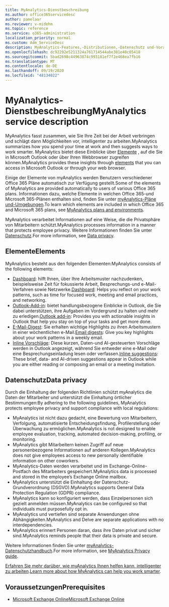 ```yaml
---
title: MyAnalytics-Dienstbeschreibung
ms.author: office365servicedesc
author: pamelaar
ms.reviewer: v-midehm
ms.topic: reference
ms.service: o365-administration
localization_priority: normal
ms.custom: Adm_ServiceDesc
description: MyAnalytics-Features,-Distributionen,-Datenschutz und-Voraussetzungen
ms.openlocfilehash: dc92292e5211324a761714544abe381e48c05418
ms.sourcegitcommit: 5bad2698c44963874c993181ef7f2e468ea7fb16
ms.translationtype: MT
ms.contentlocale: de-DE
ms.lasthandoff: 09/19/2020
ms.locfileid: "48134022"
---
```

# <a name="myanalytics-service-description"></a><span data-ttu-id="9c333-103">MyAnalytics-Dienstbeschreibung</span><span class="sxs-lookup"><span data-stu-id="9c333-103">MyAnalytics service description</span></span>

<span data-ttu-id="9c333-104">MyAnalytics fasst zusammen, wie Sie Ihre Zeit bei der Arbeit verbringen und schlägt dann Möglichkeiten vor, intelligenter zu arbeiten.</span><span class="sxs-lookup"><span data-stu-id="9c333-104">MyAnalytics summarizes how you spend your time at work and then suggests ways to work smarter.</span></span> <span data-ttu-id="9c333-105">MyAnalytics bietet diese Einblicke über [Elemente](#elements) , auf die Sie in Microsoft Outlook oder über Ihren Webbrowser zugreifen können.</span><span class="sxs-lookup"><span data-stu-id="9c333-105">MyAnalytics provides these insights through [elements](#elements) that you can access in Microsoft Outlook or through your web browser.</span></span>

<span data-ttu-id="9c333-106">Einige der Elemente von myAnalytics werden Benutzern verschiedener Office 365 Pläne automatisch zur Verfügung gestellt.</span><span class="sxs-lookup"><span data-stu-id="9c333-106">Some of the elements of MyAnalytics are provided automatically to users of various Office 365 plans.</span></span> <span data-ttu-id="9c333-107">Informationen dazu, welche Elemente in welchen Office 365-und Microsoft 365-Plänen enthalten sind, finden Sie unter [myAnalytics-Pläne und-Umgebungen](https://docs.microsoft.com/workplace-analytics/myanalytics/overview/plans-environments).</span><span class="sxs-lookup"><span data-stu-id="9c333-107">To learn which elements are included in which Office 365 and Microsoft 365 plans, see [MyAnalytics plans and environments](https://docs.microsoft.com/workplace-analytics/myanalytics/overview/plans-environments).</span></span>  

<span data-ttu-id="9c333-108">MyAnalytics verarbeitet Informationen auf eine Weise, die die Privatsphäre von Mitarbeitern schützt.</span><span class="sxs-lookup"><span data-stu-id="9c333-108">MyAnalytics processes information in a manner that protects employee privacy.</span></span> <span data-ttu-id="9c333-109">Weitere Informationen finden Sie unter [Datenschutz](#data-privacy).</span><span class="sxs-lookup"><span data-stu-id="9c333-109">For more information, see [Data privacy](#data-privacy).</span></span>

## <a name="elements"></a><span data-ttu-id="9c333-110">Elemente</span><span class="sxs-lookup"><span data-stu-id="9c333-110">Elements</span></span>

<span data-ttu-id="9c333-111">MyAnalytics besteht aus den folgenden Elementen:</span><span class="sxs-lookup"><span data-stu-id="9c333-111">MyAnalytics consists of the following elements:</span></span>

* <span data-ttu-id="9c333-112">[Dashboard](https://docs.microsoft.com/workplace-analytics/myanalytics/use/dashboard-2): hilft Ihnen, über Ihre Arbeitsmuster nachzudenken, beispielsweise Zeit für fokussierte Arbeit, Besprechungs-und e-Mail-Verfahren sowie Netzwerke.</span><span class="sxs-lookup"><span data-stu-id="9c333-112">[Dashboard](https://docs.microsoft.com/workplace-analytics/myanalytics/use/dashboard-2): Helps you reflect on your work patterns, such as time for focused work, meeting and email practices, and networking.</span></span>
* <span data-ttu-id="9c333-113">[Outlook-Add-in](https://docs.microsoft.com/workplace-analytics/myanalytics/use/add-in): bietet handlungsbezogene Einblicke in Outlook, die Sie dabei unterstützen, ihre Aufgaben im Vordergrund zu halten und mehr zu erledigen.</span><span class="sxs-lookup"><span data-stu-id="9c333-113">[Outlook add-in](https://docs.microsoft.com/workplace-analytics/myanalytics/use/add-in): Provides you with actionable insights in Outlook that help you stay on top of your tasks and get more done.</span></span>
* <span data-ttu-id="9c333-114">[E-Mail-Digest](https://docs.microsoft.com/workplace-analytics/myanalytics/use/email-digest-2): Sie erhalten wichtige Highlights zu ihren Arbeitsmustern in einer wöchentlichen e-Mail.</span><span class="sxs-lookup"><span data-stu-id="9c333-114">[Email digests](https://docs.microsoft.com/workplace-analytics/myanalytics/use/email-digest-2): Give you key highlights about your work patterns in a weekly email.</span></span>
* <span data-ttu-id="9c333-115">[Inline Vorschläge](https://docs.microsoft.com/workplace-analytics/myanalytics/use/mya-notifications): Diese kurzen, Daten-und AI-gesteuerten Vorschläge werden in Outlook angezeigt, während Sie entweder eine e-Mail oder eine Besprechungseinladung lesen oder verfassen.</span><span class="sxs-lookup"><span data-stu-id="9c333-115">[Inline suggestions](https://docs.microsoft.com/workplace-analytics/myanalytics/use/mya-notifications): These brief, data- and AI-driven suggestions appear in Outlook while you are either reading or composing an email or a meeting invitation.</span></span>

## <a name="data-privacy"></a><span data-ttu-id="9c333-116">Datenschutz</span><span class="sxs-lookup"><span data-stu-id="9c333-116">Data privacy</span></span>

<span data-ttu-id="9c333-117">Durch die Einhaltung der folgenden Richtlinien schützt myAnalytics die Daten der Mitarbeiter und unterstützt die Einhaltung örtlicher Bestimmungen:</span><span class="sxs-lookup"><span data-stu-id="9c333-117">By adhering to the following guidelines, MyAnalytics protects employee privacy and support compliance with local regulations:</span></span>

* <span data-ttu-id="9c333-118">MyAnalytics ist nicht dazu gedacht, eine Bewertung von Mitarbeitern, Verfolgung, automatisierte Entscheidungsfindung, Profilerstellung oder Überwachung zu ermöglichen.</span><span class="sxs-lookup"><span data-stu-id="9c333-118">MyAnalytics is not designed to enable employee evaluation, tracking, automated decision-making, profiling, or monitoring.</span></span>
* <span data-ttu-id="9c333-119">MyAnalytics gibt Mitarbeitern keinen Zugriff auf neue personenbezogene Informationen auf anderen Kollegen.</span><span class="sxs-lookup"><span data-stu-id="9c333-119">MyAnalytics does not give employees access to new personally identifiable information on other coworkers.</span></span>
* <span data-ttu-id="9c333-120">MyAnalytics-Daten werden verarbeitet und im Exchange-Online-Postfach des Mitarbeiters gespeichert.</span><span class="sxs-lookup"><span data-stu-id="9c333-120">MyAnalytics data is processed and stored in the employee’s Exchange Online mailbox.</span></span>
* <span data-ttu-id="9c333-121">MyAnalytics unterstützt die Einhaltung der Datenschutz-Grundverordnung (DSGVO).</span><span class="sxs-lookup"><span data-stu-id="9c333-121">MyAnalytics supports General Data Protection Regulation (GDPR) compliance.</span></span>
* <span data-ttu-id="9c333-122">MyAnalytics kann so konfiguriert werden, dass Einzelpersonen sich gezielt anmelden müssen.</span><span class="sxs-lookup"><span data-stu-id="9c333-122">MyAnalytics can be configured so that individuals must purposefully opt in.</span></span>
* <span data-ttu-id="9c333-123">MyAnalytics und vertiefen sind separate Anwendungen ohne Abhängigkeiten.</span><span class="sxs-lookup"><span data-stu-id="9c333-123">MyAnalytics and Delve are separate applications with no interdependencies.</span></span>
* <span data-ttu-id="9c333-124">MyAnalytics erinnert Personen daran, dass ihre Daten privat und sicher sind.</span><span class="sxs-lookup"><span data-stu-id="9c333-124">MyAnalytics reminds people that their data is private and secure.</span></span>

<span data-ttu-id="9c333-125">Weitere Informationen finden Sie unter [myAnalytics-Datenschutzhandbuch](https://docs.microsoft.com/workplace-analytics/myanalytics/overview/privacy-guide).</span><span class="sxs-lookup"><span data-stu-id="9c333-125">For more information, see [MyAnalytics Privacy guide](https://docs.microsoft.com/workplace-analytics/myanalytics/overview/privacy-guide).</span></span>

<span data-ttu-id="9c333-126">[Erfahren Sie mehr darüber, wie myAnalytics Ihnen helfen kann, intelligenter zu arbeiten](https://products.office.com/business/myanalytics-personal-analytics).</span><span class="sxs-lookup"><span data-stu-id="9c333-126">[Learn more about how MyAnalytics can help you work smarter](https://products.office.com/business/myanalytics-personal-analytics).</span></span>

## <a name="prerequisites"></a><span data-ttu-id="9c333-127">Voraussetzungen</span><span class="sxs-lookup"><span data-stu-id="9c333-127">Prerequisites</span></span>

* [<span data-ttu-id="9c333-128">Microsoft Exchange Online</span><span class="sxs-lookup"><span data-stu-id="9c333-128">Microsoft Exchange Online</span></span>](https://docs.microsoft.com/office365/servicedescriptions/exchange-online-service-description/exchange-online-service-description)
